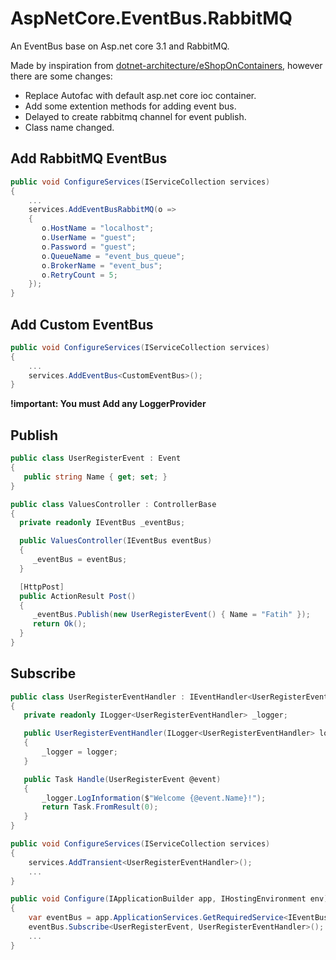 # AspNetCore.EventBus.RabbitMQ
An EventBus base on Asp.net core 3.1 and RabbitMQ. 

Made by inspiration from [dotnet-architecture/eShopOnContainers](https://github.com/dotnet-architecture/eShopOnContainers), however there are some changes:
- Replace Autofac with default asp.net core ioc container.
- Add some extention methods for adding event bus.
- Delayed to create rabbitmq channel for event publish.
- Class name changed.

## Add RabbitMQ EventBus

```csharp
public void ConfigureServices(IServiceCollection services)
{
    ...
    services.AddEventBusRabbitMQ(o =>
    {
       o.HostName = "localhost";
       o.UserName = "guest";
       o.Password = "guest";   
       o.QueueName = "event_bus_queue";
       o.BrokerName = "event_bus";
       o.RetryCount = 5;
    });
}
```

## Add Custom EventBus

```csharp
public void ConfigureServices(IServiceCollection services)
{
    ...
    services.AddEventBus<CustomEventBus>();
}
```

**!important: You must Add any LoggerProvider**

## Publish

```csharp
public class UserRegisterEvent : Event
{
   public string Name { get; set; }
}

public class ValuesController : ControllerBase
{
  private readonly IEventBus _eventBus;

  public ValuesController(IEventBus eventBus)
  {
     _eventBus = eventBus;
  }

  [HttpPost]
  public ActionResult Post()
  {
     _eventBus.Publish(new UserRegisterEvent() { Name = "Fatih" });
     return Ok();
  }
}
```

## Subscribe

```csharp
public class UserRegisterEventHandler : IEventHandler<UserRegisterEvent>
{
   private readonly ILogger<UserRegisterEventHandler> _logger;

   public UserRegisterEventHandler(ILogger<UserRegisterEventHandler> logger)
   {
       _logger = logger;
   }

   public Task Handle(UserRegisterEvent @event)
   {
       _logger.LogInformation($"Welcome {@event.Name}!");
       return Task.FromResult(0);
   }
}
```

```csharp
public void ConfigureServices(IServiceCollection services)
{
    services.AddTransient<UserRegisterEventHandler>();
    ...
}
```

```csharp
public void Configure(IApplicationBuilder app, IHostingEnvironment env)
{        
    var eventBus = app.ApplicationServices.GetRequiredService<IEventBus>();
    eventBus.Subscribe<UserRegisterEvent, UserRegisterEventHandler>();
    ...
}
```






